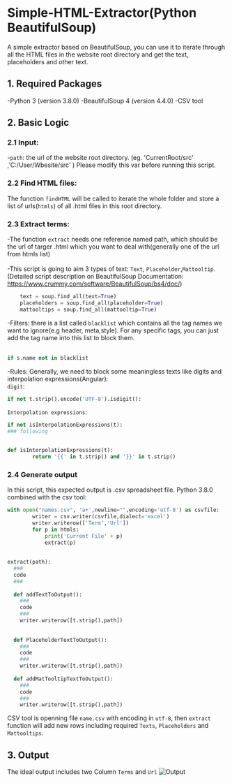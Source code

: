 # Simple-HTML-Extractor(Python BeautifulSoup)
A simple extractor based on BeautifulSoup, you can use it to iterate through all the HTML files in the website root directory and get the text, placeholders and other text.
## 1. Required Packages
-Python 3 (version 3.8.0)
-BeautifulSoup 4 (version 4.4.0)
-CSV tool
## 2. Basic Logic
### 2.1 Input:
-`path`: the url of the website root directory. (eg. 'CurrentRoot/src' ,'C:/User/Wbesite/src' ) 
Please modify this var before running this script.

### 2.2 Find HTML files:
The function `findHTML` will be called to iterate the whole folder and store a list of urls(`htmls`) of all .html files in this root directory.

### 2.3 Extract terms:
-The function `extract` needs one reference named path, which should be the url of targer .html which you want to deal with(generally one of the url from htmls list)  <br><br>
-This script is going to aim 3 types of text: `Text`, `Placeholder`,`Mattooltip`. (Detailed script description on BeautifulSoup Documentation: https://www.crummy.com/software/BeautifulSoup/bs4/doc/)
```Python  
    text = soup.find_all(text=True)
    placeholders = soup.find_all(placeholder=True)
    mattooltips = soup.find_all(mattooltip=True)
```
-Filters: there is a list called `blacklist` which contains all the tag names we want to ignore(e.g header, meta,style). For any specific tags, you can just add the tag name into this list to block them.<br><br>
```Python
if s.name not in blacklist
```
-Rules: Generally, we need to block some meaningless texts like digits and interpolation expressions(Angular):<br>
`digit`:
```Python  
if not t.strip().encode('UTF-8').isdigit(): 
```
`Interpolation expressions`:
```Python 
if not isInterpolationExpressions(t):
### following 


def isInterpolationExpressions(t):  
        return '{{' in t.strip() and '}}' in t.strip()
```

### 2.4 Generate output
In this script, this expected output is .csv spreadsheet file. Python 3.8.0 combined with the csv tool:
```Python
with open("names.csv", 'a+',newline="",encoding='utf-8') as csvfile:
        writer = csv.writer(csvfile,dialect='excel')
        writer.writerow(['Term','Url'])
        for p in htmls:
            print('Current File' + p)
            extract(p)
            
            
extract(path):
  ### 
  code
  ###
  
  def addTextToOutput():
    ###
    code
    ###
    writer.writerow([t.strip(),path])
    
    
  def PlaceholderTextToOutput():
    ###
    code
    ###
    writer.writerow([t.strip(),path])
    
  def addMatTooltipTextToOutput():
    ###
    code
    ###
    writer.writerow([t.strip(),path])
```

CSV tool is openning file `name.csv` with encoding in `utf-8`, then `extract` function will add new rows including required `Texts`, `Placeholders` and `Mattooltips`.

## 3. Output
The ideal output includes two Column `Terms` and `Url`
![Output](http://github.com/y441572563/Simple-HTML-Extractor-/raw/master/output.jpg)
